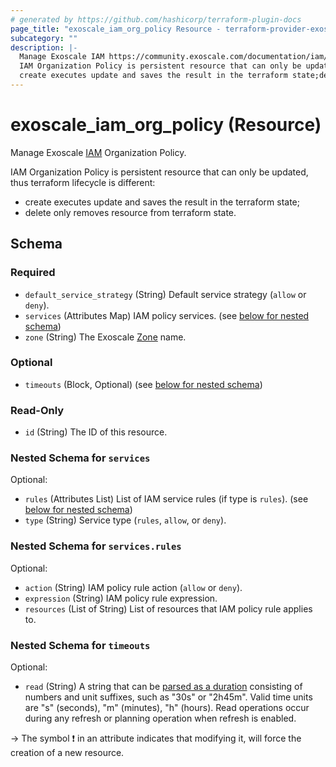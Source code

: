 ```yaml
---
# generated by https://github.com/hashicorp/terraform-plugin-docs
page_title: "exoscale_iam_org_policy Resource - terraform-provider-exoscale"
subcategory: ""
description: |-
  Manage Exoscale IAM https://community.exoscale.com/documentation/iam/ Organization Policy.
  IAM Organization Policy is persistent resource that can only be updated, thus terraform lifecycle is different:
  create executes update and saves the result in the terraform state;delete only removes resource from terraform state.
---
```


# exoscale_iam_org_policy (Resource)

Manage Exoscale [IAM](https://community.exoscale.com/documentation/iam/) Organization Policy.

IAM Organization Policy is persistent resource that can only be updated, thus terraform lifecycle is different:

- create executes update and saves the result in the terraform state;
- delete only removes resource from terraform state.



<!-- schema generated by tfplugindocs -->
## Schema

### Required

- `default_service_strategy` (String) Default service strategy (`allow` or `deny`).
- `services` (Attributes Map) IAM policy services. (see [below for nested schema](#nestedatt--services))
- `zone` (String) The Exoscale [Zone](https://www.exoscale.com/datacenters/) name.

### Optional

- `timeouts` (Block, Optional) (see [below for nested schema](#nestedblock--timeouts))

### Read-Only

- `id` (String) The ID of this resource.

<a id="nestedatt--services"></a>
### Nested Schema for `services`

Optional:

- `rules` (Attributes List) List of IAM service rules (if type is `rules`). (see [below for nested schema](#nestedatt--services--rules))
- `type` (String) Service type (`rules`, `allow`, or `deny`).

<a id="nestedatt--services--rules"></a>
### Nested Schema for `services.rules`

Optional:

- `action` (String) IAM policy rule action (`allow` or `deny`).
- `expression` (String) IAM policy rule expression.
- `resources` (List of String) List of resources that IAM policy rule applies to.



<a id="nestedblock--timeouts"></a>
### Nested Schema for `timeouts`

Optional:

- `read` (String) A string that can be [parsed as a duration](https://pkg.go.dev/time#ParseDuration) consisting of numbers and unit suffixes, such as "30s" or "2h45m". Valid time units are "s" (seconds), "m" (minutes), "h" (hours). Read operations occur during any refresh or planning operation when refresh is enabled.

-> The symbol ❗ in an attribute indicates that modifying it, will force the creation of a new resource.


